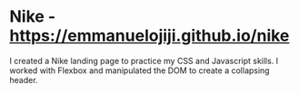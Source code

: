 # Nike - https://emmanuelojiji.github.io/nike

I created a Nike landing page to practice my CSS and Javascript skills. I worked with Flexbox and manipulated the DOM to create a collapsing header.
